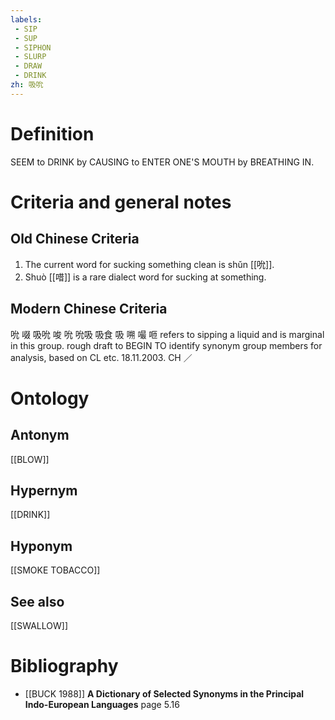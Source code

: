 ```yaml
---
labels: 
 - SIP
 - SUP
 - SIPHON
 - SLURP
 - DRAW
 - DRINK
zh: 吸吮
---
```


# Definition
SEEM to DRINK by CAUSING to ENTER ONE'S MOUTH by BREATHING IN.
# Criteria and general notes
## Old Chinese Criteria
1. The current word for sucking something clean is shǔn [[吮]].
2. Shuò [[唶]] is a rare dialect word for sucking at something.
## Modern Chinese Criteria
吮
啜
吸吮
唆
吮
吮吸
吸食
吸
嗍
嘬
咂 refers to sipping a liquid and is marginal in this group.
rough draft to BEGIN TO identify synonym group members for analysis, based on CL etc. 18.11.2003. CH ／
# Ontology

## Antonym
[[BLOW]]
## Hypernym
[[DRINK]]
## Hyponym
[[SMOKE TOBACCO]]
## See also
[[SWALLOW]]
# Bibliography
- [[BUCK 1988]]
**A Dictionary of Selected Synonyms in the Principal Indo-European Languages** page 5.16

